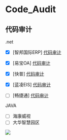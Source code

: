 # Code_Audit

## 代码审计

.net

- [x] [智邦国际ERP] [代码审计](Code_Audit/zhibangguoji.md)

- [x] [易宝OA] [代码审计](Code_Audit/yibao.md)

- [x] [快普] [代码审计](Code_Audit/kuaipu.md)

- [x] [蓝凌EIS] [代码审计](Code_Audit/lanling.md)

- [ ] [畅捷通] [代码审计](Code_Audit)

JAVA

- [ ] 海康威视
- [ ] 大华智慧园区

![](https://img.xwyue.com/i/2024/03/29/660619bd229f5.png)
